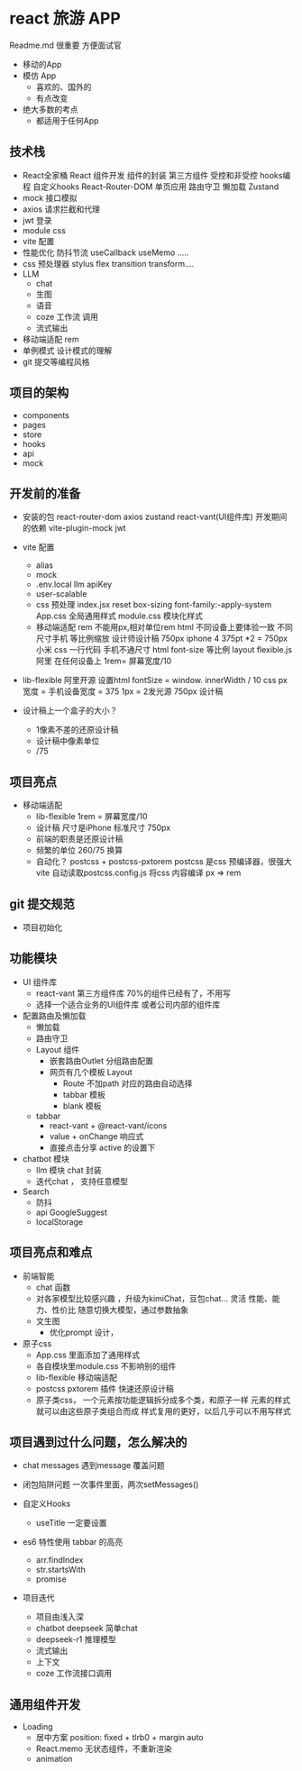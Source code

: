 # react 旅游 APP
Readme.md 很重要 方便面试官
- 移动的App
- 模仿 App
    - 喜欢的、国外的
    - 有点改变
- 绝大多数的考点
    - 都适用于任何App 

## 技术栈
- React全家桶
    React 组件开发
    组件的封装
    第三方组件
    受控和非受控
    hooks编程 自定义hooks
    React-Router-DOM
        单页应用
        路由守卫
        懒加载
    Zustand
- mock 接口模拟
- axios 请求拦截和代理
- jwt 登录 
- module css
- vite 配置
- 性能优化
    防抖节流
    useCallback useMemo ..... 
- css 预处理器 stylus
    flex transition transform....
- LLM
    - chat
    - 生图
    - 语音
    - coze  工作流 调用
    - 流式输出
- 移动端适配
    rem
- 单例模式 设计模式的理解
- git 提交等编程风格
## 项目的架构
- components
- pages
- store
- hooks
- api
- mock

## 开发前的准备
- 安装的包
    react-router-dom
    axios
    zustand
    react-vant(UI组件库)
    开发期间的依赖
    vite-plugin-mock
    jwt
- vite 配置
    - alias
    - mock
    - .env.local
    llm apiKey
    - user-scalable
    - css 预处理 
        index.jsx reset
        box-sizing  font-family:-apply-system
        App.css 全局通用样式
        module.css 模块化样式
    - 移动端适配 rem
        不能用px,相对单位rem html
        不同设备上要体验一致
        不同尺寸手机 等比例缩放
        设计师设计稿  750px iphone 4 375pt *2 = 750px
        小米 
        css 一行代码  手机不通尺寸 
        html font-size 等比例
        layout
        flexible.js 阿里 在任何设备上
        1rem= 屏幕宽度/10
- lib-flexible
    阿里开源
    设置html fontSize = window.
    innerWidth / 10
    css px 宽度 = 手机设备宽度 = 375
    1px = 2发光源
    750px 设计稿

- 设计稿上一个盒子的大小？
    - 1像素不差的还原设计稿
    - 设计稿中像素单位
    - /75 

## 项目亮点
- 移动端适配
    - lib-flexible  1rem = 屏幕宽度/10
    - 设计稿 尺寸是iPhone 标准尺寸 750px
    - 前端的职责是还原设计稿
    - 频繁的单位 260/75 换算
    - 自动化？
        postcss + postcss-pxtorem
        postcss 是css 预编译器，很强大
        vite 自动读取postcss.config.js 将css 内容编译
        px => rem
## git 提交规范
- 项目初始化
## 功能模块
- UI 组件库
    - react-vant 第三方组件库  70%的组件已经有了，不用写
    - 选择一个适合业务的UI组件库 或者公司内部的组件库
- 配置路由及懒加载
    - 懒加载
    - 路由守卫
    - Layout 组件
        - 嵌套路由Outlet 分组路由配置
        - 网页有几个模板 Layout
            - Route 不加path 对应的路由自动选择
            - tabbar 模板
            - blank 模板
    - tabbar
        - react-vant + @react-vant/icons
        - value + onChange 响应式
        - 直接点击分享 active 的设置下
- chatbot 模块
    - llm 模块 chat 封装
    - 迭代chat ， 支持任意模型
- Search 
    - 防抖
    - api
        GoogleSuggest
    - localStorage
## 项目亮点和难点
- 前端智能
    - chat 函数
    - 对各家模型比较感兴趣  ，升级为kimiChat，豆包chat... 灵活
        性能、能力、性价比
        随意切换大模型，通过参数抽象
    - 文生图
        - 优化prompt 设计，
- 原子css
    - App.css 里面添加了通用样式
    - 各自模块里module.css 不影响别的组件
    - lib-flexible 移动端适配
    - postcss pxtorem 插件 快速还原设计稿
    - 原子类css，
        一个元素按功能逻辑拆分成多个类，和原子一样
        元素的样式就可以由这些原子类组合而成
        样式复用的更好，以后几乎可以不用写样式
## 项目遇到过什么问题，怎么解决的
- chat messages 遇到message 覆盖问题
- 闭包陷阱问题
    一次事件里面，两次setMessages()


- 自定义Hooks
    - useTitle
    一定要设置

- es6 特性使用
    tabbar 的高亮
    - arr.findIndex
    - str.startsWith
    - promise

- 项目迭代
    - 项目由浅入深
    - chatbot deepseek 简单chat
    - deepseek-r1 推理模型
    - 流式输出
    - 上下文
    - coze 工作流接口调用

## 通用组件开发
- Loading
    - 居中方案
        position: fixed + tlrb0 + margin auto
    - React.memo 无状态组件，不重新渲染
    - animation